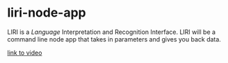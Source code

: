 # liri-node-app
LIRI is a _Language_ Interpretation and Recognition Interface. LIRI will be a command line node app that takes in parameters and gives you back data.

[link to video](https://youtu.be/-PXwY-wui0M)